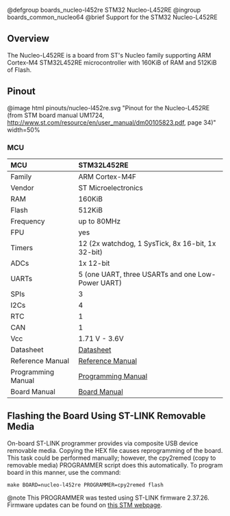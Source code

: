 @defgroup    boards_nucleo-l452re STM32 Nucleo-L452RE
@ingroup     boards_common_nucleo64
@brief       Support for the STM32 Nucleo-L452RE

## Overview

The Nucleo-L452RE is a board from ST's Nucleo family supporting ARM Cortex-M4
STM32L452RE microcontroller with 160KiB of RAM and 512KiB of Flash.

## Pinout

@image html pinouts/nucleo-l452re.svg "Pinout for the Nucleo-L452RE (from STM board manual UM1724, http://www.st.com/resource/en/user_manual/dm00105823.pdf, page 34)" width=50%

### MCU

| MCU        |   STM32L452RE       |
|:---------- |:------------------- |
| Family     | ARM Cortex-M4F      |
| Vendor     | ST Microelectronics |
| RAM        | 160KiB              |
| Flash      | 512KiB              |
| Frequency  | up to 80MHz         |
| FPU        | yes                 |
| Timers     | 12 (2x watchdog, 1 SysTick, 8x 16-bit, 1x 32-bit) |
| ADCs       | 1x 12-bit           |
| UARTs      | 5 (one UART, three USARTs and one Low-Power UART) |
| SPIs       | 3                   |
| I2Cs       | 4                   |
| RTC        | 1                   |
| CAN        | 1                   |
| Vcc        | 1.71 V - 3.6V       |
| Datasheet  | [Datasheet](https://www.st.com/resource/en/datasheet/stm32l452cc.pdf) |
| Reference Manual | [Reference Manual](https://www.st.com/resource/en/reference_manual/rm0394-stm32l41xxx42xxx43xxx44xxx45xxx46xxx-advanced-armbased-32bit-mcus-stmicroelectronics.pdf) |
| Programming Manual | [Programming Manual](http://www.st.com/content/ccc/resource/technical/document/programming_manual/6c/3a/cb/e7/e4/ea/44/9b/DM00046982.pdf/files/DM00046982.pdf/jcr:content/translations/en.DM00046982.pdf) |
| Board Manual   | [Board Manual](https://www.st.com/resource/en/user_manual/um1724-stm32-nucleo64-boards-mb1136-stmicroelectronics.pdf) |

## Flashing the Board Using ST-LINK Removable Media

On-board ST-LINK programmer provides via composite USB device removable media.
Copying the HEX file causes reprogramming of the board. This task
could be performed manually; however, the cpy2remed (copy to removable
media) PROGRAMMER script does this automatically. To program board in
this manner, use the command:
```
make BOARD=nucleo-l452re PROGRAMMER=cpy2remed flash
```
@note This PROGRAMMER was tested using ST-LINK firmware 2.37.26. Firmware updates
can be found on [this STM webpage](https://www.st.com/en/development-tools/stsw-link007.html).
